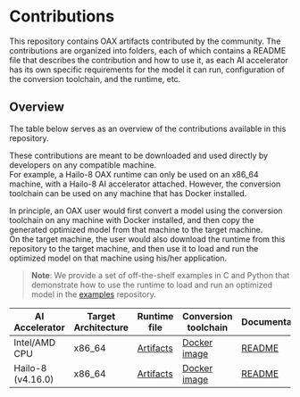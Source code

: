 # Contributions

This repository contains OAX artifacts contributed by the community.
The contributions are organized into folders, each of which contains a README file that describes the contribution and
how to use it, as each AI accelerator has its own specific requirements for the model it can run, configuration of the
conversion toolchain, and the runtime, etc.

## Overview

The table below serves as an overview of the contributions available in this repository.

These contributions are meant to be downloaded and used directly by developers on any compatible machine.  
For example, a Hailo-8 OAX runtime can only be used on an x86_64 machine, with a Hailo-8 AI accelerator attached.
However, the conversion toolchain can be used on any machine that has Docker installed.

In principle, an OAX user would first convert a model using the conversion toolchain on any machine with Docker
installed, and then copy the generated optimized model from that machine to the target machine.   
On the target machine, the user would also download the runtime from this repository to the target machine, and then use
it to
load and run the optimized model on that machine using his/her application.
> **Note**: We provide a set of off-the-shelf examples in C and Python that demonstrate how to use the runtime to load
> and run an optimized model in the [examples](https://github.com/oax-standard/examples) repository.

| AI Accelerator    | Target Architecture | Runtime file                          | Conversion toolchain                                                                      | Documentation                      |
|-------------------|---------------------|---------------------------------------|-------------------------------------------------------------------------------------------|------------------------------------|
| Intel/AMD CPU     | x86_64              | [Artifacts](CPU%20X86_64%2Fartifacts) | [Docker image](https://download.sclbl.net/OAX/toolchains/conversion-toolchain-latest.tar) | [README](CPU%20X86_64%2FREADME.md) |
| Hailo-8 (v4.16.0) | x86_64              | [Artifacts](Hailo-8%2Fartifacts)      | [Docker image](https://download.sclbl.net/OAX/toolchains/onnx-to-hailo-latest.tar)        | [README](Hailo-8/README.md)        |

[//]: # (| Nvidia &#40;CUDA 11&#41;  | x86_64               | Coming soon                           | Coming soon                                                                               | [README]&#40;Hailo-8/README.md&#41; |)